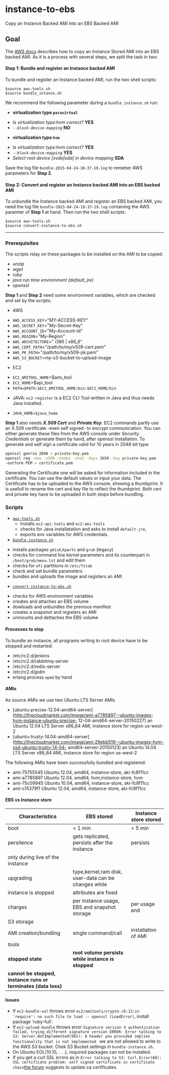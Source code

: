 # instance-to-ebs
Copy an Instance Backed AMI into an EBS Backed AMI

## Goal
The [AWS
docu](http://docs.aws.amazon.com/AWSEC2/latest/UserGuide/creating-an-ami-instance-store.html#Using_ConvertingS3toEBS) 
describes how to copy an Instance Stored AMI into an EBS backed AMI. As
it is a process with several steps, we split the task in two: 

#### **Step 1**: Bundle and register an Instance backed AMI
To bundle and register an Instance backed AMI, run the two shell
scripts:
```
$source aws-tools.sh
$source bundle_intance.sh
```
We recommend the following parameter during a `bundle_instance.sh` run:
- **virtualization type `paravirtual`**
 * _Is virtualization type:hvm correct?_ **YES**
 * _`--block-device-mapping`_ **NO**
- **virtualization type `hvm`**
 * _Is virtualization type:hvm correct?_ **YES**
 * _`--block-device-mapping`_  **YES**
 * _Select root device [xvda|sda] in device mapping_ **SDA**

Save the log file `bundle-2015-04-24-10-37-19.log` to remeber AWS
parameters for **Step 2**. 

#### **Step 2**: Convert and register an Instance backed AMI into an EBS backed AMI
To unbundle the Instance backed AMI and register an EBS backed AMI, you
need
the log file `bundle-2015-04-24-10-37-19.log` containing the AWS
paramter of **Step 1** at hand. Then run the two shell scripts:
```
$source aws-tools.sh
$source convert-instance-to-ebs.sh
```
-------------
### Prerequisites
The scripts relay on these packages to be installed on the AMI to be
copied:
* _unzip_
* _wget_
* _ruby_
* _java run time environment (default_jre)_ 
* _openssl_  

**Step 1** and **Step 2** need some environment variables, which are
checked and set by the scripts:
* AWS
 + `AWS_ACCESS_KEY`="MY-ACCESS-KEY"
 + `AWS_SECRET_KEY`="My-Secret-Key"
 + `AWS_ACCOUNT_ID`="My-Account-Id"
 + `AWS_REGION`="My-Region"
 + `AWS_ARCHITECTURE`=" i386 | x86_6"
 + `AWS_CERT_PATH`="/path/to/my/x509-cert.pem"
 + `AWS_PK_PATH`="/path/to/my/x509-pk.pem"
 + `AWS_S3_BUCKET`=my-s3-bucket-to-upload-image

* EC2
 + `EC2_AMITOOL_HOME`=$ami_tool
 + `EC2_HOME`=$api_tool
 + `PATH=$PATH:$EC2_AMITOOL_HOME/bin:$EC2_HOME/bin`

* JAVA: `ec2-register` is a EC2 CLI Tool written in Java and thus needs
  Java
installed.
 + `JAVA_HOME=$java_home`

**Step 1** also needs  ***X.509 Cert*** and ***Private Key***.
EC2 commands partly use an X.509 certificate -even self signed- to
encrypt communication. You can either generate these files from the AWS
console under _Security Credentials_ or generate them by hand, after
openssl installation. To generate and self sign a certificate valid for
10 years in 2048 bit type:
```bash
openssl genrsa 2048 > private-key.pem
openssl req -new -x509 -nodes -sha1 -days 3650 -key private-key.pem
-outform PEM > certificate.pem
```
Generating the Certificate one will be asked for information included in
the certificate. You can use the default values or input your data.
The Certificate has to be uploaded to the AWS console, showing a
thumbprint. It is usefull to rename the cert and key file to reflect the
thumbprint. 
Both cert and private key have to be uploaded in both steps before
bundling.

### Scripts
 + [`aws-tools.sh`](aws-tools.sh) 
   - Installs `ec2-api-tools` and `ec2-ami-tools` 
   - checks for Java installatation and asks to install `default-jre`,
   - exports env variables for AWS credentials.
 + [`bundle-instance.sh`](bundle-instance.sh)
  - installs packages `gdisk`,`kpartx` and `grub` (legacy)
  - checks for command line kernel parameters and its counterpart in
    `/boot/grub/menu.lst` and edit them
  - checks for `efi` partitions in `/etc/fstab`
  - check and set bundle parameters
  - bundles and uploads the image and registers an AMI
 + [`convert-instance-to-ebs.sh`](convert-instance-to-ebs.sh)
  - checks for AWS environment variables
  - creates and attaches an EBS volume
  - dowloads and unbundles the previous manifest
  - creates a snapshot and registers an AMI
  - unmounts and dettaches the EBS volume

#### Processes to stop
To bundle an instance, all programs writing to root device have to be
stopped and restarted:
 + /etc/rc2.d/jenkins
 + /etc/rc2.d/rabbitmq-server
 + /etc/rc2.d/redis-server
 + /etc/rc2.d/jpdm
 + erlang process `epmd` by hand

#### AMIs

As source AMIs we use two Ubuntu LTS Server AMIs
 + [ubuntu-precise-12.04-amd64-server](http://thecloudmarket.com/image/ami-a7785897--ubuntu-images-hvm-instance-ubuntu-precise-
   12-04-amd64-server-20150227) 
an Ubuntu 12.04 LTS Server x86_64 AMI, instance store for region
us-west-2 
 + [ubuntu-trusty-14.04-amd64-server](http://thecloudmarket.com/image/ami-29ebb519--ubuntu-images-hvm-ssd-ubuntu-trusty-14-04-
   amd64-server-20150123) 
an Ubuntu 14.04 LTS Server x86_64 AMI, instance store for region
us-west-2 

The following AMIs have been successfully bundled and registered:
- ami-75755545 Ubuntu 12.04, amd64, instance-store, aki-fc8f11cc
- ami-a7785897 Ubuntu 12.04, amd64, hvm;instance-store, hvm
- ami-75c09945 Ubuntu 10.04, amd64, instance-store, aki-fc8f11cc
- ami-c15379f1 Ubuntu 12.04, amd64, instance-store, aki-fc8f11cc

#### EBS vs Instance store
| Characteristics | EBS stored | Instance store stored |
|---|---|---|
|boot  | < 1 min  | < 5 min   |
|persitence  | gets replicated, persists after the instance  | persists
only during live of the instance  |
|upgrading  | type,kernel,ram disk, user-data can be changes while
instance is stopped  | attributes are fixed   |
|charges  | per instance usage, EBS and snapshot storage | per usage and
S3 storage   |
|AMI creation/bundling  | single command/call  | installation of AMI
tools  |
|**stopped state**  | **root volume persists while instance is stopped**
|  **cannot be stopped, instance runs or terminates    (data loss)**  |

#### Issues 
 - If `ec2-bundle-vol` throws error `ec2/amitools/crypto.rb:13:in
 'require': no such file to load -- openssl (LoadError)`, install
package 'ruby-full'.
 - If `ec2-upload-bundle` throws error `Signature version 4
   authentication failed, trying different signature version
ERROR: Error talking to S3: Server.NotImplemented(501): A header you
provided implies functionality that is not implemented
` we are not allowed to write to the AWS S3 bucket. Chek S3 Bucket
settings in `bundle-instance.sh`.
 - On Ubuntu EOL(10.10, . . .), required packages can not be installed.
 - If you get a curl SSL errors as in `Error talking to S3:
   Curl.Error(60): SSL certificate problem: self signed certificate in
certificate chain`[the
forum](http://tiku.io/questions/3051603/amazon-ec2-s3-self-signed-certificate-ssl-failure-when-using-ec2-upload-bundle)
suggests to update ca certificates.
